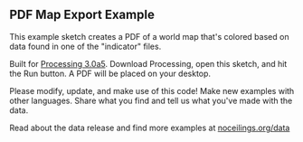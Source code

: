 ## PDF Map Export Example

This example sketch creates a PDF of a world map that's colored based on data found in one of the "indicator" files.

Built for [Processing 3.0a5](http://processing.org/download). Download Processing, open this sketch, and hit the Run button. A PDF will be placed on your desktop.

Please modify, update, and make use of this code! 
Make new examples with other languages. Share what you find and tell us what you've made with the data.

Read about the data release and find more examples at [noceilings.org/data](http://noceilings.org/data)
